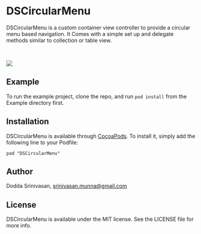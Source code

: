 # DSCircularMenu
DSCircularMenu is a custom container view controller to provide a circular menu based navigation. It Comes with a simple set up and delegate methods similar to collection or table view. 

<br>

![](http://res.cloudinary.com/dm6lqaxjt/image/upload/v1472538429/DSCircularMenu.gif)

## Example

To run the example project, clone the repo, and run `pod install` from the Example directory first.

## Installation

DSCircularMenu is available through [CocoaPods](http://cocoapods.org). To install
it, simply add the following line to your Podfile:

```
pod "DSCircularMenu"
```

## Author

Dodda Srinivasan, srinivasan.munna@gmail.com

## License

DSCircularMenu is available under the MIT license. See the LICENSE file for more info.
